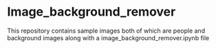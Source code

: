 # Image_background_remover

This repository contains sample images both of which are people and background images along with a image_background_remover.ipynb file
